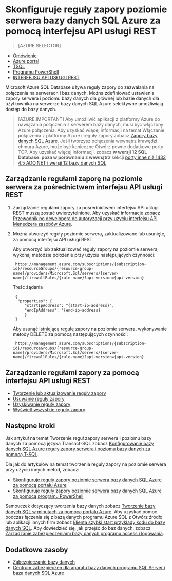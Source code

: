 <properties
    pageTitle="Azure reguły zapory na poziomie serwera bazy danych SQL za pomocą interfejsu API usługi REST | Microsoft Azure"
    description="Dowiedz się, jak skonfigurować zaporę dla adresów IP, które uzyskiwać dostęp do bazy danych programu SQL Azure."
    services="sql-database"
    documentationCenter=""
    authors="stevestein"
    manager="jhubbard"
    editor=""/>


<tags
    ms.service="sql-database"
    ms.workload="data-management"
    ms.tgt_pltfrm="na"
    ms.devlang="dotnet"
    ms.topic="article" 
    ms.date="08/09/2016"
    ms.author="sstein"/>


#  <a name="configure-azure-sql-database-server-level-firewall-rules-using-the-rest-api"></a>Skonfiguruje reguły zapory poziomie serwera bazy danych SQL Azure za pomocą interfejsu API usługi REST


> [AZURE.SELECTOR]
- [Omówienie](sql-database-firewall-configure.md)
- [Azure portal](sql-database-configure-firewall-settings.md)
- [TSQL](sql-database-configure-firewall-settings-tsql.md)
- [Programu PowerShell](sql-database-configure-firewall-settings-powershell.md)
- [INTERFEJSU API USŁUGI REST](sql-database-configure-firewall-settings-rest.md)


Microsoft Azure SQL Database używa reguły zapory do zezwalania na połączenia na serwerach i baz danych. Można zdefiniować ustawienia zapory serwera i poziomu bazy danych dla głównej lub bazie danych dla użytkownika na serwerze bazy danych SQL Azure selektywne umożliwiają dostęp do bazy danych.

> [AZURE.IMPORTANT] Aby umożliwić aplikacji z platformy Azure do nawiązania połączenia z serwerem bazy danych, musi być włączony Azure połączenia. Aby uzyskać więcej informacji na temat Włączanie połączenia z platformy Azure i reguły zapory zobacz [Zapory bazy danych SQL Azure](sql-database-firewall-configure.md). Jeśli tworzysz połączenia wewnątrz krawędzi chmura Azure, może być konieczne Otwórz pewne dodatkowe porty TCP. Aby uzyskać więcej informacji, zobacz **w wersji 12 SQL Database: poza w porównaniu z wewnątrz** sekcji [porty inne niż 1433 4,5 ADO.NET i wersji 12 bazy danych SQL](sql-database-develop-direct-route-ports-adonet-v12.md)


## <a name="manage-server-level-firewall-rules-through-rest-api"></a>Zarządzanie regułami zaporę na poziomie serwera za pośrednictwem interfejsu API usługi REST
1. Zarządzanie regułami zapory za pośrednictwem interfejsu API usługi REST muszą zostać uwierzytelnione. Aby uzyskać informacje zobacz [Przewodnik po dewelopera do autoryzacji przy użyciu interfejsu API Menedżera zasobów Azure](../resource-manager-api-authentication.md).
2. Można utworzyć reguły poziomie serwera, zaktualizowane lub usunięte, za pomocą interfejsu API usługi REST

    Aby utworzyć lub zaktualizować reguły zapory na poziomie serwera, wykonaj metodzie położenie przy użyciu następujących czynności:
 
        https://management.azure.com/subscriptions/{subscription-id}/resourceGroups/{resource-group-name}/providers/Microsoft.Sql/servers/{server-name}/firewallRules/{rule-name}?api-version={api-version}
    
    Treść żądania

        {
         "properties": { 
            "startIpAddress": "{start-ip-address}", 
            "endIpAddress": "{end-ip-address}
            }
        } 
 

    Aby usunąć istniejącą regułę zapory na poziomie serwera, wykonywanie metody DELETE za pomocą następujących czynności:
     
        https://management.azure.com/subscriptions/{subscription-id}/resourceGroups/{resource-group-name}/providers/Microsoft.Sql/servers/{server-name}/firewallRules/{rule-name}?api-version={api-version}


## <a name="manage-firewall-rules-using-the-rest-api"></a>Zarządzanie regułami zapory za pomocą interfejsu API usługi REST

* [Tworzenie lub aktualizowanie reguły zapory](https://msdn.microsoft.com/library/azure/mt445501.aspx)
* [Usuwanie reguły zapory](https://msdn.microsoft.com/library/azure/mt445502.aspx)
* [Uzyskiwanie reguły zapory](https://msdn.microsoft.com/library/azure/mt445503.aspx)
* [Wyświetl wszystkie reguły zapory](https://msdn.microsoft.com/library/azure/mt604478.aspx)
 
## <a name="next-steps"></a>Następne kroki

Jak artykuł na temat Tworzenie reguł zapory serwera i poziomu bazy danych za pomocą języka Transact-SQL zobacz [Konfigurowanie bazy danych SQL Azure reguły zapory serwera i poziomu bazy danych za pomocą T-SQL](sql-database-configure-firewall-settings-tsql.md). 

Dla jak do artykułów na temat tworzenia reguły zapory na poziomie serwera przy użyciu innych metod, zobacz: 

- [Skonfiguruje reguły zapory poziomie serwera bazy danych SQL Azure za pomocą portalu Azure](sql-database-configure-firewall-settings.md)
- [Skonfiguruje reguły zapory poziomie serwera bazy danych SQL Azure za pomocą programu PowerShell](sql-database-configure-firewall-settings-powershell.md)

Samouczek dotyczący tworzenia bazy danych zobacz [Tworzenie bazy danych SQL w minutach za pomocą portalu Azure](sql-database-get-started.md).
Aby uzyskać pomoc podczas łączenia się z bazą danych programu Azure SQL z Otwórz źródło lub aplikacji innych firm zobacz [klienta szybki start przykłady kodu do bazy danych SQL](https://msdn.microsoft.com/library/azure/ee336282.aspx).
Aby dowiedzieć się, jak przejść do baz danych, zobacz [Zarządzanie zabezpieczeniami bazy danych programu access i logowania](https://msdn.microsoft.com/library/azure/ee336235.aspx).


## <a name="additional-resources"></a>Dodatkowe zasoby

- [Zabezpieczanie bazy danych](sql-database-security.md)
- [Centrum zabezpieczeń dla aparatu bazy danych programu SQL Server i baza danych SQL Azure](https://msdn.microsoft.com/library/bb510589)

<!--Image references-->
[1]: ./media/sql-database-configure-firewall-settings/AzurePortalBrowseForFirewall.png
[2]: ./media/sql-database-configure-firewall-settings/AzurePortalFirewallSettings.png
<!--anchors-->

 
